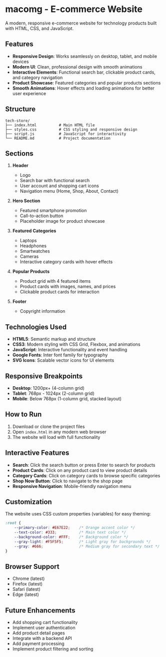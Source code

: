 # macomg - E-commerce Website

A modern, responsive e-commerce website for technology products built with HTML, CSS, and JavaScript.

## Features

- **Responsive Design**: Works seamlessly on desktop, tablet, and mobile devices
- **Modern UI**: Clean, professional design with smooth animations
- **Interactive Elements**: Functional search bar, clickable product cards, and category navigation
- **Product Showcase**: Featured categories and popular products sections
- **Smooth Animations**: Hover effects and loading animations for better user experience

## Structure

```
tech-store/
├── index.html          # Main HTML file
├── styles.css          # CSS styling and responsive design
├── script.js           # JavaScript for interactivity
└── README.md           # Project documentation
```

## Sections

1. **Header**
   - Logo
   - Search bar with functional search
   - User account and shopping cart icons
   - Navigation menu (Home, Shop, About, Contact)

2. **Hero Section**
   - Featured smartphone promotion
   - Call-to-action button
   - Placeholder image for product showcase

3. **Featured Categories**
   - Laptops
   - Headphones
   - Smartwatches
   - Cameras
   - Interactive category cards with hover effects

4. **Popular Products**
   - Product grid with 4 featured items
   - Product cards with images, names, and prices
   - Clickable product cards for interaction

5. **Footer**
   - Copyright information

## Technologies Used

- **HTML5**: Semantic markup and structure
- **CSS3**: Modern styling with CSS Grid, Flexbox, and animations
- **JavaScript**: Interactive functionality and event handling
- **Google Fonts**: Inter font family for typography
- **SVG Icons**: Scalable vector icons for UI elements

## Responsive Breakpoints

- **Desktop**: 1200px+ (4-column grid)
- **Tablet**: 768px - 1024px (2-column grid)
- **Mobile**: Below 768px (1-column grid, stacked layout)

## How to Run

1. Download or clone the project files
2. Open `index.html` in any modern web browser
3. The website will load with full functionality

## Interactive Features

- **Search**: Click the search button or press Enter to search for products
- **Product Cards**: Click on any product card to view product details
- **Category Cards**: Click on category cards to browse specific categories
- **Shop Now Button**: Click to navigate to the shop page
- **Responsive Navigation**: Mobile-friendly navigation menu

## Customization

The website uses CSS custom properties (variables) for easy theming:

```css
:root {
    --primary-color: #E67E22;    /* Orange accent color */
    --text-color: #333;          /* Main text color */
    --background-color: #FFF;    /* Background color */
    --gray-light: #F5F5F5;       /* Light gray for backgrounds */
    --gray: #666;                /* Medium gray for secondary text */
}
```

## Browser Support

- Chrome (latest)
- Firefox (latest)
- Safari (latest)
- Edge (latest)

## Future Enhancements

- Add shopping cart functionality
- Implement user authentication
- Add product detail pages
- Integrate with a backend API
- Add payment processing
- Implement product filtering and sorting

